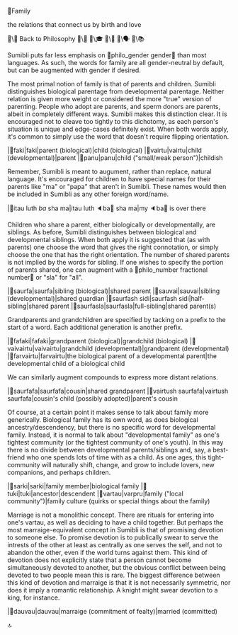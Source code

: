 📛Family

the relations
that connect us
by birth and love

🔗\🧠 Back to Philosophy
🔗\🚀
🔗\🎓
🔗\🌳
🔗\🗣️
🔗\📚

Sumibli puts far less emphasis on 🔗philo_gender gender💬 than most languages. As such, the words for family are all gender-neutral by default, but can be augmented with gender if desired.

The most primal notion of family is that of parents and children. Sumibli distinguishes biological parentage from developmental parentage. Neither relation is given more weight or considered the more "true" version of parenting. People who adopt are parents, and sperm donors are parents, albeit in completely different ways. Sumibli makes this distinction clear. It is encouraged not to cleave too tightly to this dichotomy, as each person's situation is unique and edge-cases definitely exist. When both words apply, it's common to simply use the word that doesn't require flipping orientation.

|🎏faki|faki|parent
(biological)|child
(biological)
|🎏vairtu|vairtu|child
(developmental)|parent
|🎏panu|panu|child
("small/weak person")|childish

Remember, Sumibli is meant to augument, rather than replace, natural language. It's encouraged for children to have special names for their parents like "ma" or "papa" that aren't in Sumibli. These names would then be included in Sumibli as any other foreign word/name.

|🎏itau luth _ba_ sha ma|itau luth 🔈ba💬 sha ma|my 🔈ba💬 is over there

Children who share a parent, either biologically or developmentally, are siblings. As before, Sumibli distinguishes between biological and developmental siblings. When both apply it is suggested that (as with parents) one choose the word that gives the right connotation, or simply choose the one that has the right orientation. The number of shared parents is not implied by the words for sibling. If one wishes to specify the portion of parents shared, one can augment with a 🔗philo_number fractional number💬 or "sla" for "all".

|🎏saurfa|saurfa|sibling
(biological)|shared parent
|🎏sauvai|sauvai|sibling
(developmental)|shared guardian
|🎏saurfash sidi|saurfash sidi|half-sibling|shared parent
|🎏saurfasla|saurfasla|full-sibling|shared parent(s)

Grandparents and grandchildren are specified by tacking on a prefix to the start of a word. Each additional generation is another prefix.

|🎏fafaki|fafaki|grandparent
(biological)|grandchild
(biological)
|🎏vaivairtu|vaivairtu|grandchild
(developmental)|grandparent
(developmental)
|🎏farvairtu|farvairtu|the biological parent
of a developmental parent|the developmental child
of a biological child

We can similarly augment compounds to express more distant relations.

|🎏saurfafa|saurfafa|cousin|shared grandparent
|🎏vairtush saurfafa|vairtush saurfafa|cousin's child
(possibly adopted)|parent's cousin

Of course, at a certain point it makes sense to talk about family more generically. Biological family has its own word, as does biological ancestry/descendency, but there is no specific word for developmental family. Instead, it is normal to talk about "developmental family" as one's tightest community (or the tightest community of one's youth). In this way there is no divide between developmental parents/siblings and, say, a best-friend who one spends lots of time with as a child. As one ages, this tight-community will naturally shift, change, and grow to include lovers, new companions, and perhaps children.

|🎏sarki|sarki|family member|biological family
|🎏tuki|tuki|ancestor|descendent
|🎏vartau|varpru|family
("local community")|family culture
(quirks or special
things about the family)

Marriage is not a monolithic concept. There are rituals for entering into one's vartau, as well as deciding to have a child together. But perhaps the most marraige-equivalent concept in Sumibli is that of promising devotion to someone else. To promise devotion is to publically swear to serve the intrests of the other at least as centrally as one serves the self, and not to abandon the other, even if the world turns against them. This kind of devotion does not explicitly state that a person cannot become simultaneously devoted to another, but the obvious conflict between being devoted to two people mean this is rare. The biggest difference between this kind of devotion and marraige is that it is not necessarily symmetric, nor does it imply a romantic relationship. A knight might swear devotion to a king, for instance.

|🎏dauvau|dauvau|marraige
(commitment of fealty)|married
(committed)

🔝
